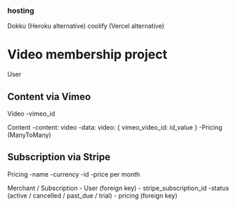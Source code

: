 ### hosting
Dokku (Heroku alternative)
coolify (Vercel alternative)


# Video membership project

User

## Content via Vimeo

Video
    -vimeo_id

Content
    -content: video
    -data:
        video: { vimeo_video_id: id_value }
    -Pricing (ManyToMany)

## Subscription via Stripe

Pricing
    -name
    -currency
    -id
    -price per month

Merchant / Subscription
    - User (foreign key)
    - stripe_subscription_id
    -status (active / cancelled / past_due / trial)
    - pricing (foreign key)
